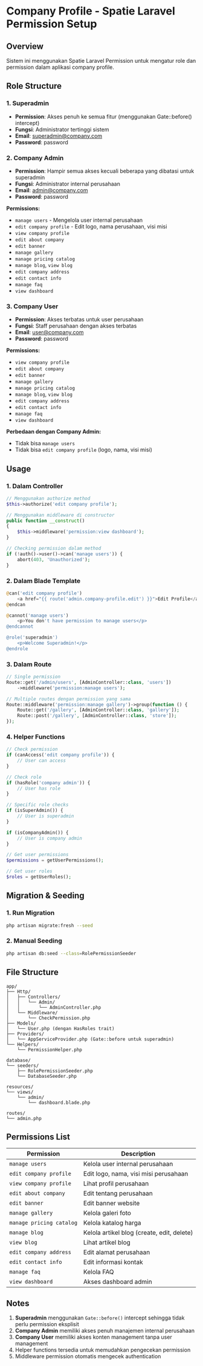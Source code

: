 # Company Profile - Spatie Laravel Permission Setup

## Overview
Sistem ini menggunakan Spatie Laravel Permission untuk mengatur role dan permission dalam aplikasi company profile.

## Role Structure

### 1. Superadmin
- **Permission**: Akses penuh ke semua fitur (menggunakan Gate::before() intercept)
- **Fungsi**: Administrator tertinggi sistem
- **Email**: superadmin@company.com
- **Password**: password

### 2. Company Admin
- **Permission**: Hampir semua akses kecuali beberapa yang dibatasi untuk superadmin
- **Fungsi**: Administrator internal perusahaan
- **Email**: admin@company.com
- **Password**: password

**Permissions:**
- `manage users` - Mengelola user internal perusahaan
- `edit company profile` - Edit logo, nama perusahaan, visi misi
- `view company profile`
- `edit about company`
- `edit banner`
- `manage gallery`
- `manage pricing catalog`
- `manage blog`, `view blog`
- `edit company address`
- `edit contact info`
- `manage faq`
- `view dashboard`

### 3. Company User
- **Permission**: Akses terbatas untuk user perusahaan
- **Fungsi**: Staff perusahaan dengan akses terbatas
- **Email**: user@company.com
- **Password**: password

**Permissions:**
- `view company profile`
- `edit about company`
- `edit banner`
- `manage gallery`
- `manage pricing catalog`
- `manage blog`, `view blog`
- `edit company address`
- `edit contact info`
- `manage faq`
- `view dashboard`

**Perbedaan dengan Company Admin:**
- Tidak bisa `manage users`
- Tidak bisa `edit company profile` (logo, nama, visi misi)

## Usage

### 1. Dalam Controller
```php
// Menggunakan authorize method
$this->authorize('edit company profile');

// Menggunakan middleware di constructor
public function __construct()
{
    $this->middleware('permission:view dashboard');
}

// Checking permission dalam method
if (!auth()->user()->can('manage users')) {
    abort(403, 'Unauthorized');
}
```

### 2. Dalam Blade Template
```php
@can('edit company profile')
    <a href="{{ route('admin.company-profile.edit') }}">Edit Profile</a>
@endcan

@cannot('manage users')
    <p>You don't have permission to manage users</p>
@endcannot

@role('superadmin')
    <p>Welcome Superadmin!</p>
@endrole
```

### 3. Dalam Route
```php
// Single permission
Route::get('/admin/users', [AdminController::class, 'users'])
    ->middleware('permission:manage users');

// Multiple routes dengan permission yang sama
Route::middleware('permission:manage gallery')->group(function () {
    Route::get('/gallery', [AdminController::class, 'gallery']);
    Route::post('/gallery', [AdminController::class, 'store']);
});
```

### 4. Helper Functions
```php
// Check permission
if (canAccess('edit company profile')) {
    // User can access
}

// Check role
if (hasRole('company admin')) {
    // User has role
}

// Specific role checks
if (isSuperAdmin()) {
    // User is superadmin
}

if (isCompanyAdmin()) {
    // User is company admin
}

// Get user permissions
$permissions = getUserPermissions();

// Get user roles
$roles = getUserRoles();
```

## Migration & Seeding

### 1. Run Migration
```bash
php artisan migrate:fresh --seed
```

### 2. Manual Seeding
```bash
php artisan db:seed --class=RolePermissionSeeder
```

## File Structure

```
app/
├── Http/
│   ├── Controllers/
│   │   └── Admin/
│   │       └── AdminController.php
│   └── Middleware/
│       └── CheckPermission.php
├── Models/
│   └── User.php (dengan HasRoles trait)
├── Providers/
│   └── AppServiceProvider.php (Gate::before untuk superadmin)
└── Helpers/
    └── PermissionHelper.php

database/
└── seeders/
    ├── RolePermissionSeeder.php
    └── DatabaseSeeder.php

resources/
└── views/
    └── admin/
        └── dashboard.blade.php

routes/
└── admin.php
```

## Permissions List

| Permission | Description |
|------------|-------------|
| `manage users` | Kelola user internal perusahaan |
| `edit company profile` | Edit logo, nama, visi misi perusahaan |
| `view company profile` | Lihat profil perusahaan |
| `edit about company` | Edit tentang perusahaan |
| `edit banner` | Edit banner website |
| `manage gallery` | Kelola galeri foto |
| `manage pricing catalog` | Kelola katalog harga |
| `manage blog` | Kelola artikel blog (create, edit, delete) |
| `view blog` | Lihat artikel blog |
| `edit company address` | Edit alamat perusahaan |
| `edit contact info` | Edit informasi kontak |
| `manage faq` | Kelola FAQ |
| `view dashboard` | Akses dashboard admin |

## Notes

1. **Superadmin** menggunakan `Gate::before()` intercept sehingga tidak perlu permission eksplisit
2. **Company Admin** memiliki akses penuh manajemen internal perusahaan
3. **Company User** memiliki akses konten management tanpa user management
4. Helper functions tersedia untuk memudahkan pengecekan permission
5. Middleware permission otomatis mengecek authentication
